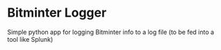 Bitminter Logger
================

Simple python app for logging Bitminter info to a log file (to be fed into a tool like Splunk)